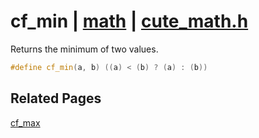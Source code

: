# cf_min | [math](https://github.com/RandyGaul/cute_framework/blob/master/docs/math/README.md) | [cute_math.h](https://github.com/RandyGaul/cute_framework/blob/master/include/cute_math.h)

Returns the minimum of two values.

```cpp
#define cf_min(a, b) ((a) < (b) ? (a) : (b))
```

## Related Pages

[cf_max](https://github.com/RandyGaul/cute_framework/blob/master/docs/math/cf_max.md)  
